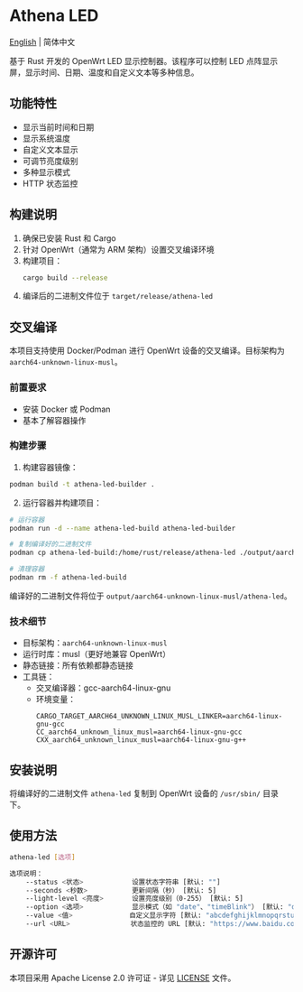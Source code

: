 # Athena LED

[English](README.md) | 简体中文

基于 Rust 开发的 OpenWrt LED 显示控制器。该程序可以控制 LED 点阵显示屏，显示时间、日期、温度和自定义文本等多种信息。

## 功能特性

- 显示当前时间和日期
- 显示系统温度
- 自定义文本显示
- 可调节亮度级别
- 多种显示模式
- HTTP 状态监控

## 构建说明

1. 确保已安装 Rust 和 Cargo
2. 针对 OpenWrt（通常为 ARM 架构）设置交叉编译环境
3. 构建项目：
   ```bash
   cargo build --release
   ```
4. 编译后的二进制文件位于 `target/release/athena-led`

## 交叉编译

本项目支持使用 Docker/Podman 进行 OpenWrt 设备的交叉编译。目标架构为 `aarch64-unknown-linux-musl`。

### 前置要求

- 安装 Docker 或 Podman
- 基本了解容器操作

### 构建步骤

1. 构建容器镜像：
```bash
podman build -t athena-led-builder .
```

2. 运行容器并构建项目：
```bash
# 运行容器
podman run -d --name athena-led-build athena-led-builder

# 复制编译好的二进制文件
podman cp athena-led-build:/home/rust/release/athena-led ./output/aarch64-unknown-linux-musl/

# 清理容器
podman rm -f athena-led-build
```

编译好的二进制文件将位于 `output/aarch64-unknown-linux-musl/athena-led`。

### 技术细节

- 目标架构：`aarch64-unknown-linux-musl`
- 运行时库：musl（更好地兼容 OpenWrt）
- 静态链接：所有依赖都静态链接
- 工具链：
  - 交叉编译器：gcc-aarch64-linux-gnu
  - 环境变量：
    ```
    CARGO_TARGET_AARCH64_UNKNOWN_LINUX_MUSL_LINKER=aarch64-linux-gnu-gcc
    CC_aarch64_unknown_linux_musl=aarch64-linux-gnu-gcc
    CXX_aarch64_unknown_linux_musl=aarch64-linux-gnu-g++
    ```

## 安装说明

将编译好的二进制文件 `athena-led` 复制到 OpenWrt 设备的 `/usr/sbin/` 目录下。

## 使用方法

```bash
athena-led [选项]

选项说明：
    --status <状态>            设置状态字符串 [默认: ""]
    --seconds <秒数>           更新间隔（秒） [默认: 5]
    --light-level <亮度>       设置亮度级别（0-255） [默认: 5]
    --option <选项>            显示模式（如 "date"、"timeBlink"） [默认: "date timeBlink"]
    --value <值>              自定义显示字符 [默认: "abcdefghijklmnopqrstuvwxyz0123456789+-*/=.:：℃"]
    --url <URL>               状态监控的 URL [默认: "https://www.baidu.com/"]
```

## 开源许可

本项目采用 Apache License 2.0 许可证 - 详见 [LICENSE](LICENSE) 文件。
